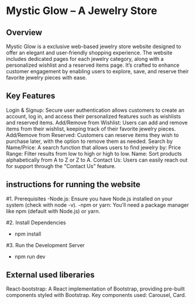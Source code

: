 # Mystic Glow – A Jewelry Store

## Overview

Mystic Glow is a exclusive web-based jewelry store website designed to offer an elegant and user-friendly shopping experience. The website includes dedicated pages for each jewelry category, along with a personalized wishlist and a reserved items page. It’s crafted to enhance customer engagement by enabling users to explore, save, and reserve their favorite jewelry pieces with ease.

## Key Features 

Login & Signup: Secure user authentication allows customers to create an account, log in, and access their personalized features such as wishlists and reserved items.
Add/Remove from Wishlist: Users can add and remove items from their wishlist, keeping track of their favorite jewelry pieces.
Add/Remove from Reserved: Customers can reserve items they wish to purchase later, with the option to remove them as needed.
Search by Name/Price: A search function that allows users to find jewelry by:
Price Range: Filter results from low to high or high to low.
Name: Sort products alphabetically from A to Z or Z to A.
Contact Us: Users can easily reach out for support through the "Contact Us" feature.

## instructions for running the website

#1. Prerequisites
-Node.js: Ensure you have Node.js installed on your system (check with node -v).
-npm or yarn: You’ll need a package manager like npm (default with Node.js) or yarn.

#2. Install Dependencies
- npm install

#3. Run the Development Server
- npm run dev


## External used liberaries
React-bootstrap:
A React implementation of Bootstrap, providing pre-built components styled with Bootstrap.
Key components used: Carousel, Card.

